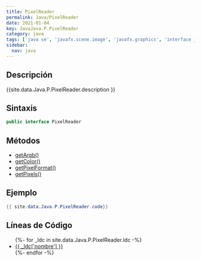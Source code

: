 ```yaml
---
title: PixelReader
permalink: Java/PixelReader
date: 2021-01-04
key: JavaJava.P.PixelReader
category: java
tags: ['java se', 'javafx.scene.image', 'javafx.graphics', 'interface java', 'JavaFX 2.2']
sidebar: 
  nav: java
---
```


## Descripción
{{site.data.Java.P.PixelReader.description }}

## Sintaxis
~~~java
public interface PixelReader
~~~

## Métodos
* [getArgb()](/Java/PixelReader/getArgb)
* [getColor()](/Java/PixelReader/getColor)
* [getPixelFormat()](/Java/PixelReader/getPixelFormat)
* [getPixels()](/Java/PixelReader/getPixels)

## Ejemplo
~~~java
{{ site.data.Java.P.PixelReader.code}}
~~~

## Líneas de Código
<ul>
{%- for _ldc in site.data.Java.P.PixelReader.ldc -%}
   <li>
       <a href="{{_ldc['url'] }}">{{ _ldc['nombre'] }}</a>
   </li>
{%- endfor -%}
</ul>
